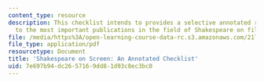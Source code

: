 ```yaml
---
content_type: resource
description: This checklist intends to provides a selective annotated reference guide
  to the most important publications in the field of Shakespeare on film and television.
file: /media/https%3A/open-learning-course-data-rc.s3.amazonaws.com/21l-435-shakespeare-film-and-media-fall-2002/7e697b94dc2657169dd81d93c8ec3bc0_f02onscreen.pdf
file_type: application/pdf
resourcetype: Document
title: 'Shakespeare on Screen: An Annotated Checklist'
uid: 7e697b94-dc26-5716-9dd8-1d93c8ec3bc0
---
```

